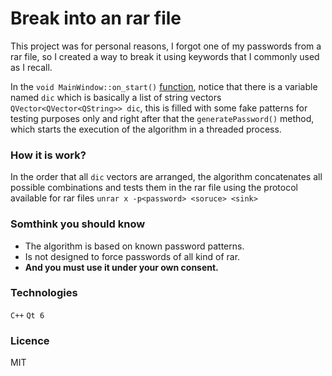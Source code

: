 # Break into an rar file

This project was for personal reasons, I forgot one of my passwords from a rar file, so I created a way to break it using keywords that I commonly used as I recall.

In the `void MainWindow::on_start()` [function](./mainwindow.cpp?line=27), notice that there is a variable named `dic` which is basically a list of string vectors `QVector<QVector<QString>> dic`, this is filled with some fake patterns for testing purposes only and right after that the `generatePassword()` method, which starts the execution of the algorithm in a threaded process.

### How it is work?

In the order that all `dic` vectors are arranged, the algorithm concatenates all possible combinations and tests them in the rar file using the protocol available for rar files `unrar x -p<password> <soruce> <sink>`

### Somthink you should know

* The algorithm is based on known password patterns.
* Is not designed to force passwords of all kind of rar.
* **And you must use it under your own consent.**

### Technologies

`C++` 
`Qt 6`

### Licence 

MIT